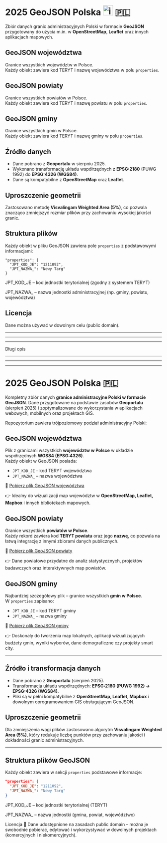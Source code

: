 # 2025 GeoJSON Polska <img width="32" height="32" alt="image" src="https://github.com/user-attachments/assets/3e616e8a-e1c9-4d1a-8ea8-4af989fece5c" /> 🇵🇱 


Zbiór danych granic administracyjnych Polski w formacie **GeoJSON** przygotowany do użycia m.in. w **OpenStreetMap**, **Leaflet** oraz innych aplikacjach mapowych.

## GeoJSON województwa

Granice wszystkich województw w Polsce.  
Każdy obiekt zawiera kod TERYT i nazwę województwa w polu `properties`.

## GeoJSON powiaty

Granice wszystkich powiatów w Polsce.  
Każdy obiekt zawiera kod TERYT i nazwę powiatu w polu `properties`.

## GeoJSON gminy

Granice wszystkich gmin w Polsce.  
Każdy obiekt zawiera kod TERYT i nazwę gminy w polu `properties`.

## Źródło danych

- Dane pobrano z **Geoportalu** w sierpniu 2025.  
- Wykonano transformację układu współrzędnych z **EPSG:2180** (PUWG 1992) do **EPSG:4326 (WGS84)**.  
- Dane są kompatybilne z **OpenStreetMap** oraz **Leaflet**.

## Uproszczenie geometrii

Zastosowano metodę **Visvalingam Weighted Area (5%)**, co pozwala znacząco zmniejszyć rozmiar plików przy zachowaniu wysokiej jakości granic.

## Struktura plików

Każdy obiekt w pliku GeoJSON zawiera pole `properties` z podstawowymi informacjami:

```
"properties": {
  "JPT_KOD_JE": "1211092",
  "JPT_NAZWA_": "Nowy Targ"
}
```

JPT_KOD_JE – kod jednostki terytorialnej (zgodny z systemem TERYT)

JPT_NAZWA_ – nazwa jednostki administracyjnej (np. gminy, powiatu, województwa)

## Licencja

Dane można używać w dowolnym celu (public domain).

--------
--------
--------
Długi opis

--------
--------
--------

# 2025 GeoJSON Polska 🇵🇱

Kompletny zbiór danych **granice administracyjne Polski w formacie GeoJSON**. Dane przygotowane na podstawie zasobów **Geoportalu** (sierpień 2025) i zoptymalizowane do wykorzystania w aplikacjach webowych, mobilnych oraz projektach GIS.  

Repozytorium zawiera trójpoziomowy podział administracyjny Polski:  

## GeoJSON województwa

Plik z granicami wszystkich **województw w Polsce** w układzie współrzędnych **WGS84 (EPSG:4326)**.  
Każdy obiekt w GeoJSON posiada:  
- `JPT_KOD_JE` – kod TERYT województwa  
- `JPT_NAZWA_` – nazwa województwa  

📂 [Pobierz plik GeoJSON województwa](data/wojewodztwa.geojson)  

👉 Idealny do wizualizacji map województw w **OpenStreetMap, Leaflet, Mapbox** i innych bibliotekach mapowych.  

## GeoJSON powiaty

Granice wszystkich **powiatów w Polsce**.  
Każdy rekord zawiera kod **TERYT powiatu** oraz jego **nazwę**, co pozwala na łatwą integrację z innymi zbiorami danych publicznych.  

📂 [Pobierz plik GeoJSON powiaty](data/powiaty.geojson)  

👉 Dane powiatowe przydatne do analiz statystycznych, projektów badawczych oraz interaktywnych map powiatów.  

## GeoJSON gminy

Najbardziej szczegółowy plik – granice wszystkich **gmin w Polsce**.  
W `properties` zapisano:  
- `JPT_KOD_JE` – kod TERYT gminy  
- `JPT_NAZWA_` – nazwa gminy  

📂 [Pobierz plik GeoJSON gminy](data/gminy.geojson)  

👉 Doskonały do tworzenia map lokalnych, aplikacji wizualizujących budżety gmin, wyniki wyborów, dane demograficzne czy projekty smart city.  

---

## Źródło i transformacja danych

- Dane pobrano z **Geoportalu** (sierpień 2025).  
- Transformacja układu współrzędnych: **EPSG:2180 (PUWG 1992) → EPSG:4326 (WGS84)**.  
- Pliki są w pełni kompatybilne z **OpenStreetMap, Leaflet, Mapbox** i dowolnym oprogramowaniem GIS obsługującym GeoJSON.  

## Uproszczenie geometrii

Dla zmniejszenia wagi plików zastosowano algorytm **Visvalingam Weighted Area (5%)**, który redukuje liczbę punktów przy zachowaniu jakości i dokładności granic administracyjnych.  

---

## Struktura plików GeoJSON

Każdy obiekt zawiera w sekcji `properties` podstawowe informacje:  

```json
"properties": {
  "JPT_KOD_JE": "1211092",
  "JPT_NAZWA_": "Nowy Targ"
}
```
JPT_KOD_JE – kod jednostki terytorialnej (TERYT)

JPT_NAZWA_ – nazwa jednostki (gmina, powiat, województwo)

Licencja
📖 Dane udostępnione na zasadach public domain – można je swobodnie pobierać, edytować i wykorzystywać w dowolnych projektach (komercyjnych i niekomercyjnych).





